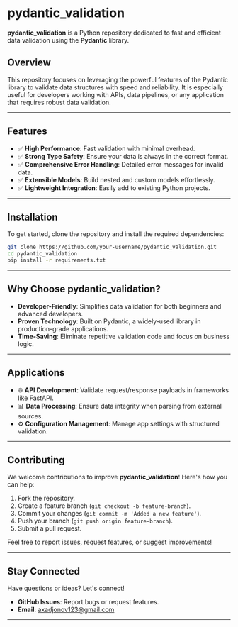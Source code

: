 
# pydantic_validation  
**pydantic_validation** is a Python repository dedicated to fast and efficient data validation using the **Pydantic** library.  

## Overview  
This repository focuses on leveraging the powerful features of the Pydantic library to validate data structures with speed and reliability. It is especially useful for developers working with APIs, data pipelines, or any application that requires robust data validation.  

---

## Features  
- ✅ **High Performance**: Fast validation with minimal overhead.  
- ✅ **Strong Type Safety**: Ensure your data is always in the correct format.  
- ✅ **Comprehensive Error Handling**: Detailed error messages for invalid data.  
- ✅ **Extensible Models**: Build nested and custom models effortlessly.  
- ✅ **Lightweight Integration**: Easily add to existing Python projects.  

---

## Installation  
To get started, clone the repository and install the required dependencies:  
```bash  
git clone https://github.com/your-username/pydantic_validation.git  
cd pydantic_validation  
pip install -r requirements.txt  
```  

---

## Why Choose pydantic_validation?  
- **Developer-Friendly**: Simplifies data validation for both beginners and advanced developers.  
- **Proven Technology**: Built on Pydantic, a widely-used library in production-grade applications.  
- **Time-Saving**: Eliminate repetitive validation code and focus on business logic.  

---

## Applications  
- 🌐 **API Development**: Validate request/response payloads in frameworks like FastAPI.  
- 📊 **Data Processing**: Ensure data integrity when parsing from external sources.  
- ⚙️ **Configuration Management**: Manage app settings with structured validation.  

---

## Contributing  
We welcome contributions to improve **pydantic_validation**! Here's how you can help:  
1. Fork the repository.  
2. Create a feature branch (`git checkout -b feature-branch`).  
3. Commit your changes (`git commit -m 'Added a new feature'`).  
4. Push your branch (`git push origin feature-branch`).  
5. Submit a pull request.  

Feel free to report issues, request features, or suggest improvements!  

---

## Stay Connected  
Have questions or ideas? Let's connect!  
- **GitHub Issues**: Report bugs or request features.  
- **Email**: axadjonov123@gmail.com  

---
